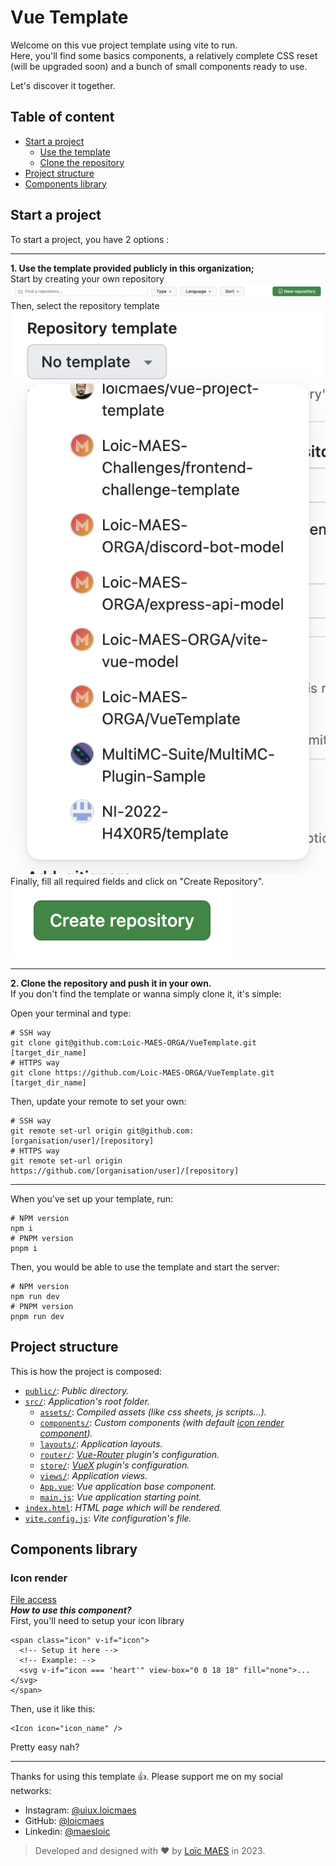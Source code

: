 # Vue Template
Welcome on this vue project template using vite to run.  
Here, you'll find some basics components, a relatively complete CSS reset (will be upgraded soon) and a bunch of small
components ready to use.

Let's discover it together.

## Table of content
- [Start a project](#start-a-project)
  - [Use the template](#use-the-template)
  - [Clone the repository](#clone-repository)
- [Project structure](#project-structure)
- [Components library](#components-library)

## Start a project
To start a project, you have 2 options :

---

<a name="use-the-template"></a>**1. Use the template provided publicly in this organization;**  
Start by creating your own repository  
![Create a repository](docs/img/create-repository.png)  
Then, select the repository template  
![Choose a template](docs/img/select-a-template.png)  
Finally, fill all required fields and click on "Create Repository".  
![Click on create](docs/img/click-on-create.png)

---

<a name="clone-repository"></a>**2. Clone the repository and push it in your own.**  
If you don't find the template or wanna simply clone it, it's simple:

Open your terminal and type:
```shell
# SSH way
git clone git@github.com:Loic-MAES-ORGA/VueTemplate.git [target_dir_name]
# HTTPS way
git clone https://github.com/Loic-MAES-ORGA/VueTemplate.git [target_dir_name]
```

Then, update your remote to set your own:
```shell
# SSH way
git remote set-url origin git@github.com:[organisation/user]/[repository]
# HTTPS way
git remote set-url origin https://github.com/[organisation/user]/[repository]
```

---

When you've set up your template, run:
```shell
# NPM version
npm i
# PNPM version
pnpm i
```

Then, you would be able to use the template and start the server:
```shell
# NPM version
npm run dev
# PNPM version
pnpm run dev
```

## Project structure
This is how the project is composed:
- [`public/`](public): _Public directory._
- [`src/`](src): _Application's root folder._
  - [`assets/`](src/assets): _Compiled assets (like css sheets, js scripts...)._
  - [`components/`](src/components): _Custom components (with default [icon render component](src/components/display/misc/Icon.vue))._
  - [`layouts/`](src/layouts): _Application layouts._
  - [`router/`](src/router): _[Vue-Router](https://router.vuejs.org/) plugin's configuration._
  - [`store/`](src/store): _[VueX](https://vuex.vuejs.org/) plugin's configuration._
  - [`views/`](src/views): _Application views._
  - [`App.vue`](src/App.vue): _Vue application base component._
  - [`main.js`](src/main.js): _Vue application starting point._
- [`index.html`](index.html): _HTML page which will be rendered._
- [`vite.config.js`](vite.config.js): _Vite configuration's file._

## Components library
### Icon render
[File access](src/components/display/misc/Icon.vue)  
**_How to use this component?_**  
First, you'll need to setup your icon library
```vue
<span class="icon" v-if="icon">
  <!-- Setup it here -->
  <!-- Example: -->
  <svg v-if="icon === 'heart'" view-box="0 0 18 18" fill="none">...</svg>
</span>
```
Then, use it like this:
```vue
<Icon icon="icon_name" />
```
Pretty easy nah?

---

Thanks for using this template 👍. Please support me on my social networks:
- Instagram: [@uiux.loicmaes](https://www.instagram.com/uiux.loicmaes)
- GitHub: [@loicmaes](https://www.github.com/loicmaes)
- Linkedin: [@maesloic](https://www.linkedin.com/in/maesloic)

> Developed and designed with ❤️ by [Loïc MAES](https://www.maesloic.fr/) in 2023.
